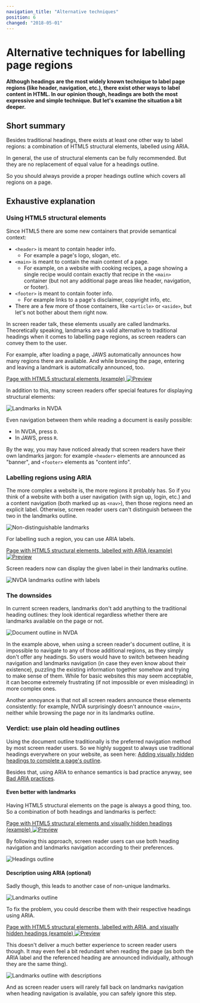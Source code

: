 ```yaml
---
navigation_title: "Alternative techniques"
position: 6
changed: "2018-05-01"
---
```


# Alternative techniques for labelling page regions

**Although headings are the most widely known technique to label page regions (like header, navigation, etc.), there exist other ways to label content in HTML. In our opinion though, headings are both the most expressive and simple technique. But let's examine the situation a bit deeper.**

## Short summary

Besides traditional headings, there exists at least one other way to label regions: a combination of HTML5 structural elements, labelled using ARIA.

In general, the use of structural elements can be fully recommended. But they are no replacement of equal value for a headings outline.

So you should always provide a proper headings outline which covers all regions on a page.

## Exhaustive explanation

### Using HTML5 structural elements

Since HTML5 there are some new containers that provide semantical context:

- `<header>` is meant to contain header info.
    - For example a page's logo, slogan, etc.
- `<main>` is meant to contain the main content of a page.
    - For example, on a website with cooking recipes, a page showing a single recipe would contain exactly that recipe in the `<main>` container (but not any additional page areas like header, navigation, or footer).
- `<footer>` is meant to contain footer info.
    - For example links to a page's disclaimer, copyright info, etc.
- There are a few more of those containers, like `<article>` or `<aside>`, but let's not bother about them right now.

In screen reader talk, these elements usually are called landmarks. Theoretically speaking, landmarks are a valid alternative to traditional headings when it comes to labelling page regions, as screen readers can convey them to the user.

For example, after loading a page, JAWS automatically announces how many regions there are available. And while browsing the page, entering and leaving a landmark is automatically announced, too.

[Page with HTML5 structural elements (example) ![Preview](_examples/page-with-html5-structural-elements/_preview.png)](_examples/page-with-html5-structural-elements)

In addition to this, many screen readers offer special features for displaying structural elements:

![Landmarks in NVDA](_media/landmarks-in-nvda.png)

Even navigation between them while reading a document is easily possible:

- In NVDA, press `D`.
- In JAWS, press `R`.

By the way, you may have noticed already that screen readers have their own landmarks jargon: for example `<header>` elements are announced as "banner", and `<footer>` elements as "content info".

### Labelling regions using ARIA

The more complex a website is, the more regions it probably has. So if you think of a website with both a user navigation (with sign up, login, etc.) and a content navigation (both marked up as `<nav>`), then those regions need an explicit label. Otherwise, screen reader users can't distinguish between the two in the landmarks outline.

![Non-distinguishable landmarks](_media/non-distinguishable-landmarks.png)

For labelling such a region, you can use ARIA labels.

[Page with HTML5 structural elements, labelled with ARIA (example) ![Preview](_examples/page-with-html5-structural-elements-labelled-with-aria/_preview.png)](_examples/page-with-html5-structural-elements-labelled-with-aria)

Screen readers now can display the given label in their landmarks outline.

![NVDA landmarks outline with labels](_media/nvda-landmarks-outline-with-labels.png)

### The downsides

In current screen readers, landmarks don't add anything to the traditional heading outlines: they look identical regardless whether there are landmarks available on the page or not.

![Document outline in NVDA](_media/document-outline-in-nvda.png)

In the example above, when using a screen reader's document outline, it is impossible to navigate to any of those additional regions, as they simply don't offer any headings. So users would have to switch between heading navigation and landmarks navigation (in case they even know about their existence), puzzling the existing information together somehow and trying to make sense of them. While for basic websites this may seem acceptable, it can become extremely frustrating (if not impossible or even misleading) in more complex ones.

Another annoyance is that not all screen readers announce these elements consistently: for example, NVDA surprisingly doesn't announce `<main>`, neither while browsing the page nor in its landmarks outline.

### Verdict: use plain old heading outlines

Using the document outline traditionally is the preferred navigation method by most screen reader users. So we highly suggest to always use traditional headings everywhere on your website, as seen here: [Adding visually hidden headings to complete a page's outline](/pages/examples/headings/visually-hidden-headings).

Besides that, using ARIA to enhance semantics is bad practice anyway, see [Bad ARIA practices](/pages/knowledge/aria/bad-practices).

#### Even better with landmarks

Having HTML5 structural elements on the page is always a good thing, too. So a combination of both headings and landmarks is perfect:

[Page with HTML5 structural elements and visually hidden headings (example) ![Preview](_examples/page-with-html5-structural-elements-and-visually-hidden-headings/_preview.png)](_examples/page-with-html5-structural-elements-and-visually-hidden-headings)

By following this approach, screen reader users can use both heading navigation and landmarks navigation according to their preferences.

![Headings outline](_media/headings-outline.png)

#### Description using ARIA (optional)

Sadly though, this leads to another case of non-unique landmarks.

![Landmarks outline](_media/landmarks-outline.png)

To fix the problem, you could describe them with their respective headings using ARIA.

[Page with HTML5 structural elements, labelled with ARIA, and visually hidden headings (example) ![Preview](_examples/page-with-html5-structural-elements-labelled-with-aria-and-visually-hidden-headings/_preview.png)](_examples/page-with-html5-structural-elements-labelled-with-aria-and-visually-hidden-headings)

This doesn't deliver a much better experience to screen reader users though. It may even feel a bit redundant when reading the page (as both the ARIA label and the referenced heading are announced individually, although they are the same thing).

![Landmarks outline with descriptions](_media/landmarks-outline-with-descriptions.png)

And as screen reader users will rarely fall back on landmarks navigation when heading navigation is available, you can safely ignore this step.